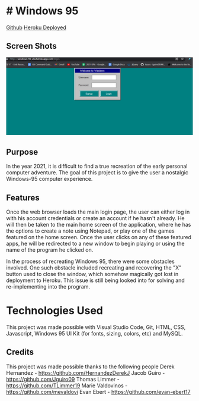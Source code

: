 # # Windows 95

[Github](https://github.com/Jguiro09/Windows-95)
[Heroku Deployed](https://windows-95-uta.herokuapp.com/login)


 ## Screen Shots
 ![alt text](public\images\Heroku_W95.PNG)



## Purpose  

In the year 2021, it is difficult to find a true recreation of the early personal computer adventure.
The goal of this project is to give the user a nostalgic Windows-95 computer experience.


## Features 

Once the web browser loads the main login page, the user can either log in with his account credentials or create an account if he hasn't already. He will then be taken to the main home screen of the application, where he has the options to create a note using Notepad, or play one of the games featured on the home screen.
Once the user clicks on any of these featured apps, he will be redirected to a new window to begin playing or using the name of the program he clicked on. 

In the process of recreating Windows 95, there were some obstacles involved. One such obstacle included recreating and recovering the "X" button used to close the window, which somehow magically got lost in deployment to Heroku. This issue is still being looked into for solving and re-implementing into the program.


# Technologies Used

This project was made possible with Visual Studio Code, Git, HTML, CSS, Javascript, Windows 95 UI Kit (for fonts, sizing, colors, etc) and MySQL.

## Credits

This project was made possible thanks to the following people
Derek Hernandez - https://github.com/HernandezDerekJ
Jacob Guiro - https://github.com/Jguiro09
Thomas Limmer - https://github.com/TLimmer19
Marie Valdovinos - https://github.com/mevaldovi
Evan Ebert - https://github.com/evan-ebert17





